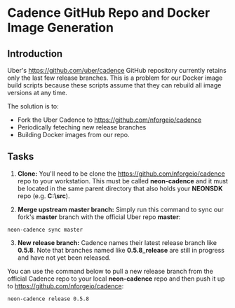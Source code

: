 # Cadence GitHub Repo and Docker Image Generation

## Introduction

Uber's https://github.com/uber/cadence GitHub repository currently retains only the last few release branches.  This is a problem for our Docker image build scripts because these scripts assume that they can rebuild all image versions at any time.

The solution is to:

* Fork the Uber Cadence to https://github.com/nforgeio/cadence
* Periodically feteching new release branches
* Building Docker images from our repo.

## Tasks

1. **Clone:** You'll need to be clone the https://github.com/nforgeio/cadence repo to your workstation.  This must be called **neon-cadence** and it must be located in the same parent directory that also holds your **NEONSDK** repo (e.g. **C:\src**).

2. **Merge upstream master branch:** Simply run this command to sync our fork's **master** branch with the official Uber repo **master**:

  ```
  neon-cadence sync master
  ```

3. **New release branch:** Cadence names their latest release branch like **0.5.8**.  Note that branches named like **0.5.8_release** are still in progress and have not yet been released.

  You can use the command below to pull a new release branch from the official Cadence repo to your local **neon-cadence** repo and then push it up to https://github.com/nforgeio/cadence:

  ```
  neon-cadence release 0.5.8

  ```
